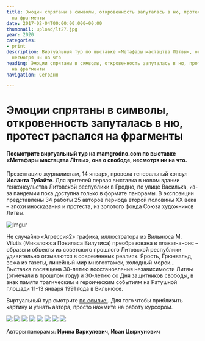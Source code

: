 ```yaml
---
title: Эмоции спрятаны в символы, откровенность запуталась в ню, протест распался
  на фрагменты
date: 2017-02-04T00:00:00.000+00:00
thumbnail: upload/lt27.jpg
year: 2020
categories:
- print
description: Виртуальный тур по выставке «Метафары мастацтва Літвы», она о свободе,
  несмотря ни на что
heading: Эмоции спрятаны в символы, откровенность запуталась в ню, протест распался
  на фрагменты
navigation: Сегодня

---
```

# Эмоции спрятаны в символы, откровенность запуталась в ню, протест распался на фрагменты

#### Посмотрите виртуальный тур на mamgrodno.com по выставке «Метафары мастацтва Літвы», она о свободе, несмотря ни на что.

Презентацию журналистам, 14 января, провела генеральный консул **Иоланта Тубайте**. Для зрителей первая выставка в новом здании генконсульства Литовской республики в Гродно, по улице Василька, из-за пандемии пока доступна только в формате панорамы. В экспозиции представлены 34 работы 25 авторов периода второй половины XX века – эпохи иносказания и протеста, из золотого фонда Союза художников Литвы.

![Imgur](https://i.imgur.com/5NhrUcc.jpg)

Не случайно «Агрессия2» графика, иллюстратора из Вильнюса M. Vilutis (Микалоюса Повиласа Вилутиса) преобразована в плакат-анонс – образы и объекты из советского прошлого Литовской республики удивительно отзываются в современных реалиях. Ярость, Грюнвальд, вежа из газеты, линейный мир многоэтажек, холодный морок… Выставка посвящена 30-летию восстановления независимости Литвы (отмечали в прошлом году) и 30-летию со Дня защитников свободы, в знак памяти трагическим и героическим событиям на Ратушной площади 11-13 января 1991 года в Вильнюсе.

Виртуальный тур смотрите [по ссылке:](http://hi360v.com/v-tours/ltc_exh/). Для того чтобы приблизить картину и узнать автора, просто нажмите на работу курсором.

<div class="gallery2">
<!-- Смените gallery2 на gallery3 или gallery4, цифра определяет количество картинок в одном ряду -->
<img src="https://i.imgur.com/f6KrL9b.jpeg">
<img src="https://i.imgur.com/4xnxF2C.jpeg">
<img src="https://i.imgur.com/7OE5oVH.jpeg">
<img src="https://i.imgur.com/Byp9zan.jpeg">
<img src="https://i.imgur.com/4w4qu9r.jpeg">
<img src="https://i.imgur.com/ZcTxbLb.jpeg">
<img src="https://i.imgur.com/x1rZnCW.jpeg">
<img src="https://i.imgur.com/OPxhpOV.jpeg">
</div>

Авторы панорамы: **Ирина Варкулевич, Иван Цыркунович**